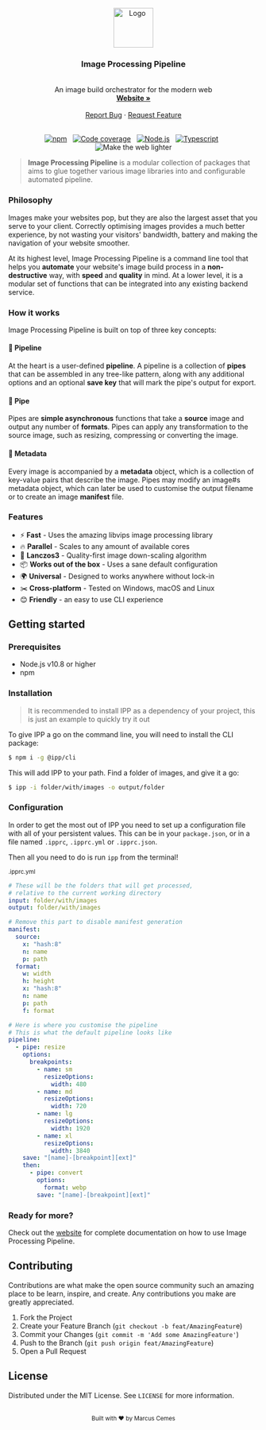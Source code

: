 <br />
<div align="center">

  <a href="https://github.com/MarcusCemes/image-processing-pipeline">
    <img src="https://ipp.vercel.app/img/logo.svg" alt="Logo" width="80" height="80">
  </a>
  <h3 align="center">Image Processing Pipeline</h3>

  <div align="center">
    <br />
    <span align="center">An image build orchestrator for the modern web</span>
    <br />
    <a href="https://ipp.vercel.app" align="center"><strong>Website »</strong></a>
    <br /><br />
    <span  align="center">
      <a href="https://github.com/MarcusCemes/image-processing-pipeline/issues">Report Bug</a>
      ·
      <a href="https://github.com/MarcusCemes/image-processing-pipeline/issues">Request Feature</a>
    </span>
    <br /><br />
  </div>

[![npm][badge-npm]][link-npm]&nbsp;&nbsp;
[![Code coverage][badge-coverage]][link-coverage]&nbsp;&nbsp;
[![Node.js][badge-node]][link-node]&nbsp;&nbsp;
[![Typescript][badge-typescript]][link-typescript]&nbsp;&nbsp;
![Make the web lighter][badge-lighter]

</div>

> **Image Processing Pipeline** is a modular collection of packages that aims to glue together various image libraries into and configurable automated pipeline.

### Philosophy

Images make your websites pop, but they are also the largest asset that you serve to your client. Correctly optimising images provides a much better experience, by not wasting your visitors' bandwidth, battery and making the navigation of your website smoother.

At its highest level, Image Processing Pipeline is a command line tool that helps you **automate** your website's image build process in a **non-destructive** way, with **speed** and **quality** in mind. At a lower level, it is a modular set of functions that can be integrated into any existing backend service.

### How it works

Image Processing Pipeline is built on top of three key concepts:

#### 🌴 Pipeline

At the heart is a user-defined **pipeline**. A pipeline is a collection of **pipes** that can be assembled in any tree-like pattern, along with any additional options and an optional **save key** that will mark the pipe's output for export.

#### 🔨 Pipe

Pipes are **simple asynchronous** functions that take a **source** image and output any number of **formats**. Pipes can apply any transformation to the source image, such as resizing, compressing or converting the image.

#### 🔖 Metadata

Every image is accompanied by a **metadata** object, which is a collection of key-value pairs that describe the image. Pipes may modify an image#s metadata object, which can later be used to customise the output filename or to create an image **manifest** file.

### Features

- ⚡ **Fast** - Uses the amazing libvips image processing library
- 🔥 **Parallel** - Scales to any amount of available cores
- 💎 **Lanczos3** - Quality-first image down-scaling algorithm
- 📦 **Works out of the box** - Uses a sane default configuration
- 🌍 **Universal** - Designed to works anywhere without lock-in
- ✂️ **Cross-platform** - Tested on Windows, macOS and Linux
- 😊 **Friendly** - an easy to use CLI experience

## Getting started

### Prerequisites

- Node.js v10.8 or higher
- npm

### Installation

> It is recommended to install IPP as a dependency of your project, this is just an example to quickly try it out

To give IPP a go on the command line, you will need to install the CLI package:

```bash
$ npm i -g @ipp/cli
```

This will add IPP to your path. Find a folder of images, and give it a go:

```bash
$ ipp -i folder/with/images -o output/folder
```

### Configuration

In order to get the most out of IPP you need to set up a configuration file with all of your persistent values. This can be in your `package.json`, or in a file named `.ipprc`, `.ipprc.yml` or `.ipprc.json`.

Then all you need to do is run `ipp` from the terminal!

<sub>.ipprc.yml</sub>

```yaml
# These will be the folders that will get processed,
# relative to the current working directory
input: folder/with/images
output: folder/with/images

# Remove this part to disable manifest generation
manifest:
  source:
    x: "hash:8"
    n: name
    p: path
  format:
    w: width
    h: height
    x: "hash:8"
    n: name
    p: path
    f: format

# Here is where you customise the pipeline
# This is what the default pipeline looks like
pipeline:
  - pipe: resize
    options:
      breakpoints:
        - name: sm
          resizeOptions:
            width: 480
        - name: md
          resizeOptions:
            width: 720
        - name: lg
          resizeOptions:
            width: 1920
        - name: xl
          resizeOptions:
            width: 3840
    save: "[name]-[breakpoint][ext]"
    then:
      - pipe: convert
        options:
          format: webp
        save: "[name]-[breakpoint][ext]"
```

### Ready for more?

Check out the [website][link-website] for complete documentation on how to use Image Processing Pipeline.

## Contributing

Contributions are what make the open source community such an amazing place to be learn, inspire, and create. Any contributions you make are greatly appreciated.

1. Fork the Project
2. Create your Feature Branch (`git checkout -b feat/AmazingFeatur`e)
3. Commit your Changes (`git commit -m 'Add some AmazingFeature'`)
4. Push to the Branch (`git push origin feat/AmazingFeature`)
5. Open a Pull Request

## License

Distributed under the MIT License. See `LICENSE` for more information.

<div align="center">
<br />
<sub>Built with ❤︎ by Marcus Cemes</sub>
</div>


<!-- BADGES -->

[badge-npm]: https://img.shields.io/badge/npm-CB3837.svg?style=for-the-badge&logo=npm
[badge-node]: https://img.shields.io/badge/Node.js--339933.svg?style=for-the-badge&logo=node.js
[badge-typescript]: https://img.shields.io/badge/Typescript--0074D9.svg?style=for-the-badge&logo=typescript
[badge-lighter]: https://img.shields.io/badge/Make_the_web-lighter-7FDBFF.svg?style=for-the-badge
[badge-coverage]: https://img.shields.io/codecov/c/github/MarcusCemes/image-processing-pipeline?style=for-the-badge

<!-- LINKS -->

[link-npm]: https://www.npmjs.com/org/ipp
[link-node]: https://nodejs.org
[link-typescript]: https://www.typescriptlang.org
[link-coverage]: https://codecov.io/gh/MarcusCemes/image-processing-pipeline

[link-website]: https://ipp.vercel.app